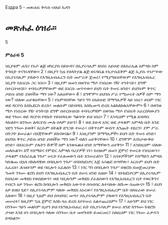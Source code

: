 ﻿
 Ездра 5 - መጽሐፍ ቅዱስ ብሉይ ኪዳን
# መጽሐፈ ዕዝራ።
5
### ምዕራፍ 5
ነቢያቱም ሐጌና የአዶ ልጅ ዘካርያስ በይሁዳና በኢየሩሳሌም ለነበሩ አይሁድ በእስራኤል አምላክ ስም ትንቢት ተናገሩላቸው።
2 ፤ በዚያን ጊዜ የሰላትያል ልጅ ዘሩባቤል የኢዮሴዴቅም ልጅ ኢያሱ ተነሥተው በኢየሩሳሌም ያለውን የእግዚአብሔርን ቤት መሥራት ጀመሩ፤ የሚያግዙአቸውም የእግዚአብሔር ነቢያት ከእነርሱ ጋር ነበሩ።
3 ፤ በዚያም ዘመን በወንዝ ማዶ የነበረው ገዥ ተንትናይ፥ ደግሞ ሰተርቡዝናይ፥ ተባባሪዎቻቸውም ወደ እነርሱ መጥተው። ይህን ቤት ትሠሩ ዘንድ፥ ይህንኑም ቅጥር ታድሱ ዘንድ ያዘዛችሁ ማን ነው? አሉአቸው።
4 ፤ ደግሞም። ይህንስ ሥራ የሚሠሩት ሰዎች ስም ማን ነው? ብለው ጠየቁአቸው።
5 ፤ የአምላካቸው ዓይን ግን በአይሁድ ሽማግሌዎች ላይ ነበረ፥ ይህም ነገር ወደ ዳርዮስ እስኪደርስ ድረስ፥ መልሱም በደብዳቤ እስኪመጣ ድረስ አልከለከሉአቸውም።
6 ፤ በወንዙ ማዶ የነበረው ገዥ ተንትናይ ደግሞ ሰተርቡዝናይ ተባባሪዎቹም በወንዙ ማዶ የነበሩት አፈርስካውያን ወደ ንጉሡ ወደ ዳርዮስ የላኩት የደብዳቤው ግልባጭ ይህ ነበረ።
7 ፤ እንዲህም የሚል ደብዳቤ ላኩለት። ለንጉሡ ለዳርዮስ ሙሉ ሰላም ይሁን፤
8 ፤ ወደ ይሁዳ አገር ወደ ታላቁም አምላክ ቤት እንደ ሄድን ንጉሡ ይወቅ፤ እርሱም በትልቅ ድንጋይ ተሠራ፥ በቅጥሩም ውስጥ እንጨት ተደረገ፥ ያም ሥራ በትጋት ይሠራል፥ በእጃቸውም ይከናወናል።
9 ፤ እነዚያንም ሽማግሌዎች። ይህን ቤት ትሠሩ ዘንድ፥ ይህንስ ቅጥር ታድሱ ዘንድ ያዘዛችሁ ማን ነው? ብለን ጠየቅናቸው።
10 ፤ ደግሞም እናስታውቅህ ዘንድ፥ በእነርሱም ያሉትን ሹሞች ስም እንጽፍልህ ዘንድ ስማቸውን ጠየቅን።
11 ፤ እንደዚህም ብለው መለሱልን። እኛ የሰማይና የምድር አምላክ ባሪያዎች ነን፥ ከብዙም ዘመን ጀምሮ ተሠርቶ የነበረውን፥ ታላቁም የእስራኤል ንጉሥ ሠርቶ የፈጸመውን ቤት እንሠራለን።
12 ፤ አባቶቻችንም የሰማይን አምላክ ካስቈጡ በኋላ በከለዳዊው በባቢሎን ንጉሥ በናቡከደነፆር እጅ አሳልፎ ሰጣቸው፥ እርሱም ይህን ቤት አፈረሰ፥ ሕዝቡንም ወደ ባቢሎን አፈለሰ።
13 ፤ ነገር ግን በባቢሎን ንጉሥ በቂሮስ በመጀመሪያው ዓመት ንጉሡ ቂሮስ ይህን የእግዚአብሔርን ቤት ይሠሩ ዘንድ አዘዘ።
14 ፤ ናቡከደነፆርም በኢየሩሳሌም ከነበረው መቅደስ የወሰደውን፥ ወደ ባቢሎንም መቅደስ ያፈለሰውን የእግዚአብሔርን ቤት የወርቅንና የብርን ዕቃ ንጉሡ ቂሮስ ከባቢሎን መቅደስ አውጥቶ ሰሳብሳር ለተባለው ለሹሙ ሰጠውና።
15 ፤ ይህን ዕቃ ይዘህ ሂድ፥ በኢየሩሳሌምም ባለው መቅደስ አኑረው፤ የእግዚአብሔርም ቤት በስፍራው ይሠራ አለው።
16 ፤ በዚያ ጊዜም ይህ ሰሳብሳር መጣ፥ በኢየሩሳሌምም ያለውን የእግዚአብሔርን ቤት መሠረተ፤ ከዚያም ጊዜ ጀምሮ እስከ ዛሬ ድረስ እየተሠራ አልተጨረሰም።
17 ፤ አሁንም ይህ ነገር በንጉሡ ዓይን መልካም ቢሆን ይህ የእግዚአብሔር ቤት በኢየሩሳሌም ይሠራ ዘንድ ከንጉሡ ከቂሮስ ታዝዞ እንደ ሆነ በባቢሎን ባለው በንጉሡ ቤተ መዛግብት ይመርመር፤ ስለዚህም ነገር ንጉሡ ፈቃዱን ይላክልን። 
